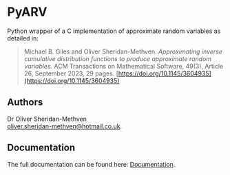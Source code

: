 # PyARV

Python wrapper of a C implementation of
approximate random variables as detailed in:

>Michael B. Giles and Oliver Sheridan-Methven. 
> _Approximating
inverse cumulative distribution functions to produce
approximate random variables._ 
> ACM Transactions
on Mathematical Software, 49(3), Article 26, September 2023, 29 pages. 
> [https://doi.org/10.1145/3604935](https://doi.org/10.1145/3604935)

## Authors

Dr Oliver Sheridan-Methven  
[oliver.sheridan-methven@hotmail.co.uk](mailto:oliver.sheridan-methven@hotmail.co.uk).

## Documentation

The full documentation can be found here: [Documentation](https://oliversheridanmethven.github.io/pyarv/).
